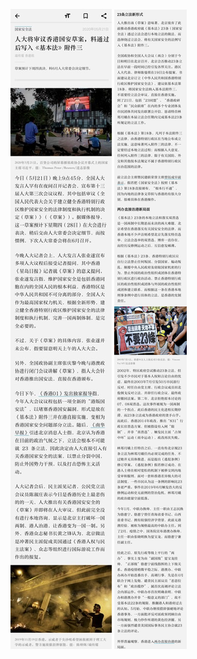 ![](https://raw.githubusercontent.com/reporterr/reporter/master/67D02A18-5DE3-40AE-A0F5-719B26476183.jpeg)
![](https://raw.githubusercontent.com/reporterr/reporter/master/97169E22-4D83-4C08-A409-9AE1F32F20DF.jpeg)
